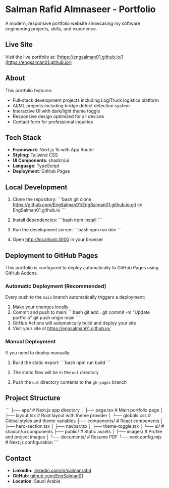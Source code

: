 # Salman Rafid Almnaseer - Portfolio

A modern, responsive portfolio website showcasing my software engineering projects, skills, and experience.

## Live Site

Visit the live portfolio at: [https://engsalman01.github.io/](https://engsalman01.github.io/)

## About

This portfolio features:
- Full-stack development projects including LogiTruck logistics platform
- AI/ML projects including bridge defect detection system
- Interactive UI with dark/light theme toggle
- Responsive design optimized for all devices
- Contact form for professional inquiries

## Tech Stack

- **Framework**: Next.js 15 with App Router
- **Styling**: Tailwind CSS
- **UI Components**: shadcn/ui
- **Language**: TypeScript
- **Deployment**: GitHub Pages

## Local Development

1. Clone the repository:
\`\`\`bash
git clone https://github.com/EngSalman01/EngSalman01.github.io.git
cd EngSalman01.github.io
\`\`\`

2. Install dependencies:
\`\`\`bash
npm install
\`\`\`

3. Run the development server:
\`\`\`bash
npm run dev
\`\`\`

4. Open [http://localhost:3000](http://localhost:3000) in your browser

## Deployment to GitHub Pages

This portfolio is configured to deploy automatically to GitHub Pages using GitHub Actions.

### Automatic Deployment (Recommended)

Every push to the `main` branch automatically triggers a deployment:

1. Make your changes locally
2. Commit and push to main:
\`\`\`bash
git add .
git commit -m "Update portfolio"
git push origin main
\`\`\`
3. GitHub Actions will automatically build and deploy your site
4. Visit your site at https://engsalman01.github.io/

### Manual Deployment

If you need to deploy manually:

1. Build the static export:
\`\`\`bash
npm run build
\`\`\`

2. The static files will be in the `out` directory
3. Push the `out` directory contents to the `gh-pages` branch

## Project Structure

\`\`\`
├── app/                  # Next.js app directory
│   ├── page.tsx         # Main portfolio page
│   ├── layout.tsx       # Root layout with theme provider
│   └── globals.css      # Global styles and theme variables
├── components/          # React components
│   ├── hero-section.tsx
│   ├── navbar.tsx
│   ├── theme-toggle.tsx
│   └── ui/             # shadcn/ui components
├── public/             # Static assets
│   ├── images/         # Profile and project images
│   └── documents/      # Resume PDF
└── next.config.mjs     # Next.js configuration
\`\`\`

## Contact


- **LinkedIn**: [linkedin.com/in/salmanrafid](https://www.linkedin.com/in/salmanrafid/)
- **GitHub**: [github.com/EngSalman01](https://github.com/EngSalman01)
- **Location**: Saudi Arabia

